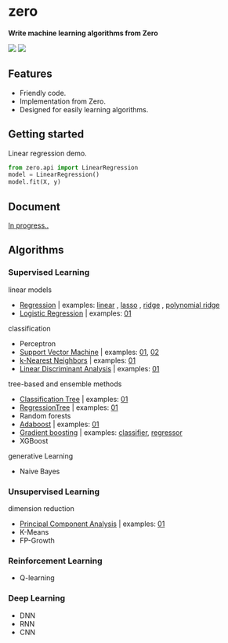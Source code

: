 # zero
**Write machine learning algorithms from Zero**

![](https://img.shields.io/badge/python-3.5+-blue.svg)
![](http://progressed.io/bar/18?)

## Features
- Friendly code.
- Implementation from Zero.
- Designed for easily learning algorithms.

## Getting started
Linear regression demo.

```python
from zero.api import LinearRegression
model = LinearRegression()
model.fit(X, y)
```

## Document
[In progress..](https://byzhi.github.io/zero/) 

## Algorithms

### Supervised Learning
linear models

- [Regression](./zero/supervised/regression.py)
 | examples: [linear](./examples/example_LinearRegression.py)
, [lasso](./examples/example_LassoRegression.py)
, [ridge](./examples/example_RidgeRegression.py)
, [polynomial ridge](./examples/example_PolynomialRidgeRegression.py)
- [Logistic Regression](./zero/supervised/logistic_regression.py) | examples: [01](./examples/example_LogisticRegression.py)

classification

- Perceptron
- [Support Vector Machine](./zero/supervised/support_vector_machine.py) | examples: [01](./examples/example_svm.py), [02](./examples/example_svm_02.py)
- [k-Nearest Neighbors](./zero/supervised/k_nearest_neighbors.py) | examples: [01](./examples/example_KNeighborsClassifier.py)
- [Linear Discriminant Analysis](./zero/supervised/linear_discriminant_analysis.py) | examples: [01](./examples/example_PCA_LDA.py)


tree-based and ensemble methods

- [Classification Tree](./zero/supervised/decision_tree.py) | examples: [01](./examples/example_ClassificationTree.py)
- [RegressionTree](./zero/supervised/decision_tree.py) | examples: [01](./examples/example_RegressionTree.py)
- Random forests
- [Adaboost](./zero/supervised/adaboost.py) | examples: [01](./examples/example_Adaboost.py)
- [Gradient boosting](./zero/supervised/gradient_boosting.py) | examples: [classifier](./examples/example_GradientBoostingClassifier.py), [regressor](./examples/example_GradientBoostingRegressor.py)
- XGBoost

generative Learning

- Naive Bayes

### Unsupervised Learning

dimension reduction

- [Principal Component Analysis](./zero/unsupervised/principal_component_analysis.py) | examples: [01](./examples/example_PCA_LDA.py)
-  K-Means
-  FP-Growth

### Reinforcement Learning
- Q-learning

### Deep Learning
- DNN
- RNN
- CNN
